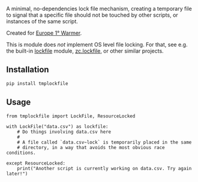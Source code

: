 A minimal, no-dependencies lock file mechanism, creating a temporary file to signal that a
specific file should not be touched by other scripts, or instances of the same script.

Created for [Europe 1° Warmer](https://www.onedegreewarmer.eu/).

This is module does _not_ implement OS level file locking. For that, see e.g. the built-in [lockfile](https://pythonhosted.org/lockfile/lockfile.html) module, [zc.lockfile](https://pypi.org/project/zc.lockfile/), or other similar projects.

## Installation

```sh
pip install tmplockfile
```

## Usage

```python3
from tmplockfile import LockFile, ResourceLocked

with LockFile("data.csv") as lockfile:
    # Do things involving data.csv here
    #
    # A file called `data.csv~lock` is temporarily placed in the same
    # directory, in a way that avoids the most obvious race conditions.

except ResourceLocked:
    print("Another script is currently working on data.csv. Try again later!")
```
